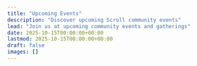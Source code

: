 ```yaml
---
title: "Upcoming Events"
description: "Discover upcoming Scroll community events"
lead: "Join us at upcoming community events and gatherings"
date: 2025-10-15T00:00:00+00:00
lastmod: 2025-10-15T00:00:00+00:00
draft: false
images: []
---
```



